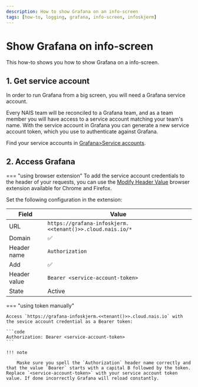 ```yaml
---
description: How to show Grafana on an info-screen
tags: [how-to, logging, grafana, info-screen, infoskjerm]
---
```

# Show Grafana on info-screen

This how-to shows you how to show Grafana on a info-screen.

## 1. Get service account

In order to run Grafana from a big screen, you will need a Grafana service account.

Every NAIS team will be reconciled to a Grafana team, and as a team member you will have access to a service account matching your team's name.
With the service account in Grafana you can generate a new service account token, which you use to authenticate against Grafana.

Find your service accounts in [Grafana>Service accounts](https://grafana.<<tenant()>>.cloud.nais.io/org/serviceaccounts).

## 2. Access Grafana

=== "using browser extension"
To add the service account credentials to the header of your requests, you can use the [Modify Header Value](https://mybrowseraddon.com/modify-header-value.html) browser extension available for Chrome and Firefox.

Set the following configuration in the extension:

| Field        | Value                                                     |
| ------------ | --------------------------------------------------------- |
| URL          | `https://grafana-infoskjerm.<<tenant()>>.cloud.nais.io/*` |
| Domain       | ✅                                                         |
| Header name  | `Authorization`                                           |
| Add          | ✅                                                         |
| Header value | `Bearer <service-account-token>`                          |
| State        | Active                                                    |

=== "using token manually"

    Access `https://grafana-infoskjerm.<<tenant()>>.cloud.nais.io` with the sevice account credential as a Bearer token:

    ```code
    Authorization: Bearer <service-account-token>
    ```

    !!! note

        Maske sure you spell the `Authorization` header name correctly and that the value `Bearer` starts with a capital B followed by the token. Replace `<service-account-token>` with your service account token value. If done incorrectly Grafana will reload constantly.
